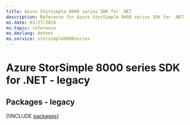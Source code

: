 ```yaml
---
title: Azure StorSimple 8000 series SDK for .NET
description: Reference for Azure StorSimple 8000 series SDK for .NET
ms.date: 03/27/2024
ms.topic: reference
ms.devlang: dotnet
ms.service: storsimple8000series
---
```

# Azure StorSimple 8000 series SDK for .NET - legacy
## Packages - legacy
[!INCLUDE [packages](storsimple-8000-series-index.md)]